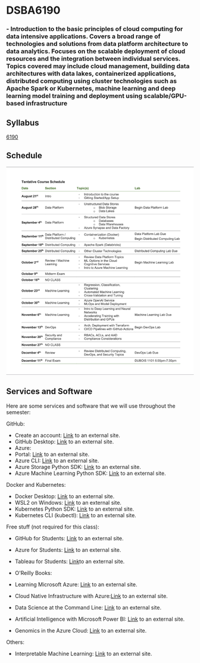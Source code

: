 # DSBA6190
### - Introduction to the basic principles of cloud computing for data intensive applications. Covers a broad range of technologies and solutions from data platform architecture to data analytics. Focuses on the scalable deployment of cloud resources and the integration between individual services. Topics covered may include cloud management, building data architectures with data lakes, containerized applications, distributed computing using cluster technologies such as Apache Spark or Kubernetes, machine learning and deep learning model training and deployment using scalable/GPU-based infrastructure

## Syllabus
[6190](HK/DSBA-6190_Syllabus_Fall2024.pdf)

## Schedule
![alt text](HK/Schedule.png)

## Services and Software
Here are some services and software that we will use throughout the semester:

GitHub:
- Create an account: [Link](https://github.com/signupLinks) to an external site.
- GitHub Desktop: [Link](https://github.com/apps/desktopLinks) to an external site.
- Azure:
- Portal: [Link](https://portal.azure.com/Links) to an external site.
- Azure CLI: [Link](https://learn.microsoft.com/en-us/cli/azure/install-azure-cliLinks) to an external site.
- Azure Storage Python SDK: [Link](https://learn.microsoft.com/en-us/azure/storage/blobs/storage-quickstart-blobs-pythonLinks) to an external site.
- Azure Machine Learning Python SDK: [Link](https://learn.microsoft.com/en-us/python/api/overview/azure/ml/installLinks) to an external site.

Docker and Kubernetes:
- Docker Desktop: [Link](https://www.docker.com/products/docker-desktop/Links) to an external site.
- WSL2 on Windows: [Link](https://learn.microsoft.com/en-us/windows/wsl/installLinks) to an external site.
- Kubernetes Python SDK: [Link](https://github.com/kubernetes-client/python/Links) to an external site.
- Kubernetes CLI (kubectl): [Link](https://kubernetes.io/docs/tasks/tools/#kubectlLinks) to an external site.


Free stuff (not required for this class):
- GitHub for Students: [Link](https://education.github.com/packLinks) to an external site.
- Azure for Students: [Link](https://azure.microsoft.com/en-us/free/studentsLinks) to an external site.
- Tableau for Students: [Link](https://www.tableau.com/academic/studentsLinks )to an external site.


- O'Reilly Books:
- Learning Microsoft Azure: [Link](https://www.oreilly.com/library/view/learning-microsoft-azure/9781098113315/Links) to an external site.
- Cloud Native Infrastructure with Azure:[Link](https://www.oreilly.com/library/view/cloud-native-infrastructure/9781492090953/Links) to an external site.
- Data Science at the Command Line: [Link](https://www.oreilly.com/library/view/data-science-at/9781492087908/Links) to an external site.
- Artificial Intelligence with Microsoft Power BI: [Link](https://www.oreilly.com/library/view/artificial-intelligence-with/9781098112745/Links) to an external site.
- Genomics in the Azure Cloud: [Link](https://www.oreilly.com/library/view/genomics-in-the/9781098139032/Links) to an external site.

Others:
- Interpretable Machine Learning: [Link](https://christophmolnar.com/books/interpretable-machine-learning/Links) to an external site.

